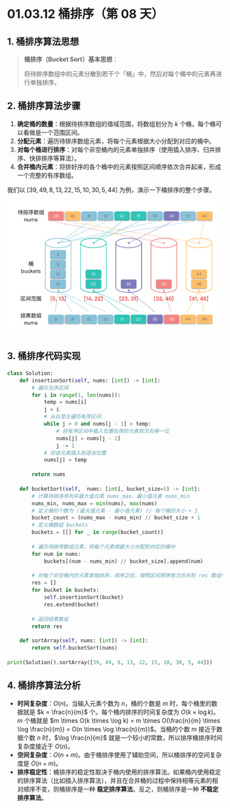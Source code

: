 # 01.03.12 桶排序（第 08 天）

## 1. 桶排序算法思想

> **桶排序（Bucket Sort）基本思想**：
>
> 将待排序数组中的元素分散到若干个「桶」中，然后对每个桶中的元素再进行单独排序。

## 2. 桶排序算法步骤

1. **确定桶的数量**：根据待排序数组的值域范围，将数组划分为 $k$ 个桶，每个桶可以看做是一个范围区间。
2. **分配元素**：遍历待排序数组元素，将每个元素根据大小分配到对应的桶中。
3. **对每个桶进行排序**：对每个非空桶内的元素单独排序（使用插入排序、归并排序、快排排序等算法）。
4. **合并桶内元素**：将排好序的各个桶中的元素按照区间顺序依次合并起来，形成一个完整的有序数组。

我们以 $[39, 49, 8, 13, 22, 15, 10, 30, 5, 44]$ 为例，演示一下桶排序的整个步骤。

![桶排序](../../images/20230822153701.png)

## 3. 桶排序代码实现

```python
class Solution:
    def insertionSort(self, nums: [int]) -> [int]:
        # 遍历无序区间
        for i in range(1, len(nums)):
            temp = nums[i]
            j = i
            # 从右至左遍历有序区间
            while j > 0 and nums[j - 1] > temp:
                # 将有序区间中插入位置右侧的元素依次右移一位
                nums[j] = nums[j - 1]
                j -= 1
            # 将该元素插入到适当位置
            nums[j] = temp
            
        return nums

    def bucketSort(self,  nums: [int], bucket_size=5) -> [int]:
        # 计算待排序序列中最大值元素 nums_max、最小值元素 nums_min
        nums_min, nums_max = min(nums), max(nums)
        # 定义桶的个数为 (最大值元素 - 最小值元素) // 每个桶的大小 + 1
        bucket_count = (nums_max - nums_min) // bucket_size + 1
        # 定义桶数组 buckets
        buckets = [[] for _ in range(bucket_count)]

        # 遍历待排序数组元素，将每个元素根据大小分配到对应的桶中
        for num in nums:
            buckets[(num - nums_min) // bucket_size].append(num)

        # 对每个非空桶内的元素单独排序，排序之后，按照区间顺序依次合并到 res 数组中
        res = []
        for bucket in buckets:
            self.insertionSort(bucket)
            res.extend(bucket)
        
        # 返回结果数组
        return res

    def sortArray(self, nums: [int]) -> [int]:
        return self.bucketSort(nums)
    
print(Solution().sortArray([39, 49, 8, 13, 22, 15, 10, 30, 5, 44]))
```

## 4. 桶排序算法分析

- **时间复杂度**：$O(n)$。当输入元素个数为 $n$，桶的个数是 $m$ 时，每个桶里的数据就是 $k = \frac{n}{m}$ 个。每个桶内排序的时间复杂度为 $O(k \times \log k)$。$m$ 个桶就是 $m \times O(k \times \log k) = m \times O(\frac{n}{m} \times \log \frac{n}{m}) = O(n \times \log \frac{n}{m})$。当桶的个数 $m$ 接近于数据个数 $n$ 时，$\log \frac{n}{m}$ 就是一个较小的常数，所以排序桶排序时间复杂度接近于 $O(n)$。
- **空间复杂度**：$O(n + m)$。由于桶排序使用了辅助空间，所以桶排序的空间复杂度是 $O(n + m)$。
- **排序稳定性**：桶排序的稳定性取决于桶内使用的排序算法。如果桶内使用稳定的排序算法（比如插入排序算法），并且在合并桶的过程中保持相等元素的相对顺序不变，则桶排序是一种 **稳定排序算法**。反之，则桶排序是一种 **不稳定排序算法**。